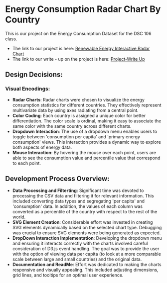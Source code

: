 # Energy Consumption Radar Chart By Country

This is our project on the Energy Consumption Dataset for the DSC 106 class.
* The link to our project is here: [Renewable Energy Interactive Radar Chart](https://etvoucsd.github.io/RenewableEnergyData/dsc106project3.html)
* The link to our write - up on the project is here: [Project-Write Up](https://docs.google.com/document/d/18UMJkuv8YmAhcdcIO0NX3_Q94d4zSPBmvuL4zOwM5lg/edit)

## Design Decisions:
### Visual Encodings:
* **Radar Charts**: Radar charts were chosen to visualize the energy consumption statistics for different countries. They effectively represent multivariate data by using axes radiating from a central point.
*  **Color Coding**: Each country is assigned a unique color for better differentiation. The color scale is ordinal, making it easy to associate the same color with the same country across different charts.
*  **Dropdown Interaction**: The use of a dropdown menu enables users to toggle between 'consumption per capita' and 'primary energy consumption' views. This interaction provides a dynamic way to explore both aspects of  energy data.
*  **Mouse Interaction**: By hovering the mouse over each point, users are able to see the consumption value and percentile value that correspond to each point.

## Development Process Overview:
* **Data Processing and Filterting**: Significant time was devoted to processing the CSV data and filtering it for relevant information. This included converting data types and segregating 'per capita' and 'consumption' data. In addition, the values of each column was converted as a percentile of the country with respect to the rest of the world.
* **SVG Element Creation**: Considerable effort was invested in creating SVG elements dynamically based on the selected chart type. Debugging was crucial to ensure SVG elements were being generated as expected.
*  **DropDown Interaction Implementation**: Developing the dropdown menu and ensuring it interacts correctly with the charts involved careful consideration of D3.js event handling. The goal was to provide the user with the option of viewing data per capita (to look at a more comparable scale between large and small countries) and the original data.
* **Documentation and ReadMe**: Effort was dedicated to making the charts responsive and visually appealing. This included adjusting dimensions, grid lines, and tooltips for an optimal user experience.
